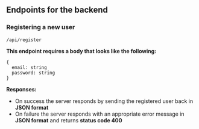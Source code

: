 ## Endpoints for the backend


### Registering a new user
`/api/register`

**This endpoint requires a body that looks like the following:**
```
{
  email: string
  password: string
}
```

**Responses:**
- On success the server responds by sending the registered user back in **JSON format**
- On failure the server responds with an appropriate error message in **JSON format** and returns **status code 400**